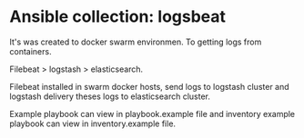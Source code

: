 # Ansible collection: logsbeat

It's was created to docker swarm environmen. To getting logs from containers.

Filebeat > logstash > elasticsearch.

Filebeat installed in swarm docker hosts, send logs to logstash cluster and logstash delivery theses logs to elasticsearch cluster.

Example playbook can view in playbook.example file and inventory example playbook can view in inventory.example file.
